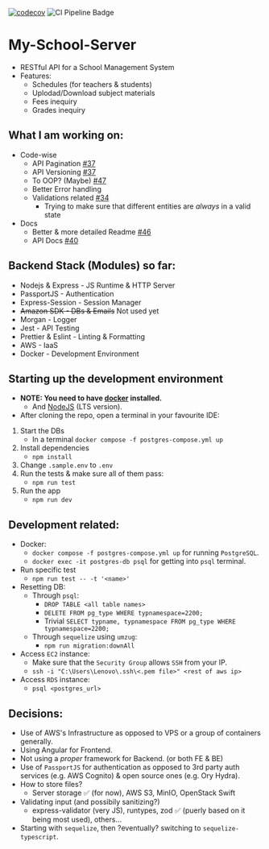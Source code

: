 [![codecov](https://codecov.io/gh/G0maa/my-school-server/branch/master/graph/badge.svg?token=BYFKO436TX)](https://codecov.io/gh/G0maa/my-school-server)
![CI Pipeline Badge](https://github.com/g0maa/my-school-server/actions/workflows/ci.yml/badge.svg)

# My-School-Server

- RESTful API for a School Management System
- Features:
  - Schedules (for teachers & students)
  - Uplodad/Download subject materials
  - Fees inequiry
  - Grades inequiry

## What I am working on:

- Code-wise
  - API Pagination [#37](https://github.com/G0maa/my-school-server/issues/37)
  - API Versioning [#37](https://github.com/G0maa/my-school-server/issues/37)
  - To OOP? (Maybe) [#47](https://github.com/G0maa/my-school-server/issues/47)
  - Better Error handling
  - Validations related [#34](https://github.com/G0maa/my-school-server/issues/34)
    - Trying to make sure that different entities are _always_ in a valid state
- Docs
  - Better & more detailed Readme [#46](https://github.com/G0maa/my-school-server/issues/46)
  - API Docs [#40](https://github.com/G0maa/my-school-server/issues/40)

## Backend Stack (Modules) so far:

- Nodejs & Express - JS Runtime & HTTP Server
- PassportJS - Authentication
- Express-Session - Session Manager
- ~~Amazon SDK - DBs & Emails~~ Not used yet
- Morgan - Logger
- Jest - API Testing
- Prettier & Eslint - Linting & Formatting
- AWS - IaaS
- Docker - Development Environment

## Starting up the development environment

- **NOTE: You need to have [docker](https://docs.docker.com/get-docker/) installed.**
  - And [NodeJS](https://nodejs.org/en/) (LTS version).
- After cloning the repo, open a terminal in your favourite IDE:

1. Start the DBs
   - In a terminal `docker compose -f postgres-compose.yml up`
2. Install dependencies
   - `npm install`
3. Change `.sample.env` to `.env`
4. Run the tests & make sure all of them pass:
   - `npm run test`
5. Run the app
   - `npm run dev`

## Development related:

- Docker:
  - `docker compose -f postgres-compose.yml up` for running `PostgreSQL`.
  - `docker exec -it postgres-db psql` for getting into `psql` terminal.
- Run specific test
  - `npm run test -- -t '<name>'`
- Resetting DB:
  - Through `psql`:
    - `DROP TABLE <all table names>`
    - `DELETE FROM pg_type WHERE typnamespace=2200;`
    - Trivial `SELECT typname, typnamespace FROM pg_type WHERE typnamespace=2200;`
  - Through `sequelize` using `umzug`:
    - `npm run migration:downAll`
- Access `EC2` instance:
  - Make sure that the `Security Group` allows `SSH` from your IP.
  - `ssh -i "C:\Users\Lenovo\.ssh\<.pem file>" <rest of aws ip>`
- Access `RDS` instance:
  - `psql <postgres_url>`

## Decisions:

- Use of AWS's Infrastructure as opposed to VPS or a group of containers generally.
- Using Angular for Frontend.
- Not using a _proper_ framework for Backend. (or both FE & BE)
- Use of `PassportJS` for authentication as opposed to 3rd party auth services (e.g. AWS Cognito) & open source ones (e.g. Ory Hydra).
- How to store files?
  - Server storage ✅ (for now), AWS S3, MinIO, OpenStack Swift
- Validating input (and possibily sanitizing?)
  - express-validator (very JS), runtypes, zod ✅ (puerly based on it being most used), others...
- Starting with `sequelize`, then ?eventually? switching to `sequelize-typescript`.
